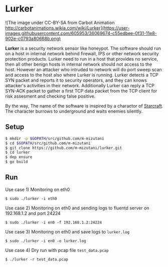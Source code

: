 Lurker
===============

![The image under CC-BY-SA from Carbot Animation http://carbotanimations.wikia.com/wiki/Lurker](https://user-images.githubusercontent.com/605953/36069674-c55edbee-0f31-11e8-902e-c0793a80668b.png)

**Lurker** is a security network sensor like honeypot. The software should run on a host in internal network behind firewall, IPS or other network security protection products. Lurker need to run in a host that provides no service, then all other benign hosts in internal network should not access to the host. However an attacker who intruded to network will do port sweep scan and access to the host also where Lurker is running. Lurker detects a TCP SYN packet and reports it to security operators, and they can knows attacker's activities in their network. Additionally Lurker can reply a TCP SYN-ACK packet to gather a first TCP data packet from the TCP client for risk assesment and checking false positive.

By the way, The name of the software is inspired by a charactor of [Starcraft](http://us.battle.net/sc2/en/game/). The character burrows to underground and waits enemies silently.

Setup
--------------

```sh
$ mkdir -p $GOPATH/src/github.com/m-mizutani
$ cd $GOPATH/src/github.com/m-mizutani
$ git clone https://github.com/m-mizutani/lurker.git
$ cd lurker
$ dep ensure
$ go build
```

Run
---------------

Use case 1) Monitoring on eth0

```shell
$ sudo ./lurker -i eth0
```

Use case 2) Monitoring on eth0 and sending logs to fluentd server on 192.168.1.2 and port 24224

```shell
$ sudo ./lurker -i en0 -f 192.168.1.2:24224
```

Use case 3) Monitoring on eth0 and save logs to `lurker.log`

```shell
$ sudo ./lurker -i en0 -o lurker.log
```

Use case 4) Dry run with pcap file `test_data.pcap`

```shell
$ ./lurker -r test_data.pcap
```
